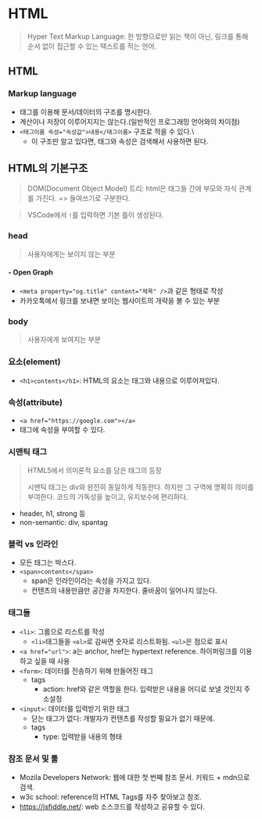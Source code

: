 # HTML

>Hyper Text Markup Language: 한 방향으로만 읽는 책이 아닌, 링크를 통해 순서 없이 접근할 수 있는 텍스트를 적는 언어.

## HTML

### Markup language

- 태그를 이용해 문서/데이터의 구조를 명시한다.
- 계산이나 저장이 이루어지지는 않는다.(일반적인 프로그래밍 언어와의 차이점)
- `<태그이름 속성="속성값">내용</태그이름>` 구조로 적을 수 있다.\
  - 이 구조만 알고 있다면, 태그와 속성은 검색해서 사용하면 된다.



## HTML의 기본구조

> DOM(Document Object Model) 트리: html은 태그들 간에 부모와 자식 관계를 가진다.
> => 들여쓰기로 구분한다.

> VSCode에서 `!`를 입력하면 기본 틀이 생성된다. 

### head

> 사용자에게는 보이지 않는 부분

#### - Open Graph

-  `<meta property="og.title" content="제목" />`과 같은 형태로 작성
- 카카오톡에서 링크를 보내면 보이는 웹사이트의 개략을 볼 수 있는 부분

### body

> 사용자에게 보여지는 부분

### 요소(element)

- ```<h1>contents</h1>```: HTML의 요소는 태그와 내용으로 이루어져있다.

### 속성(attribute)

- `<a href="https://google.com"></a>`
- 태그에 속성을 부여할 수 있다.

### 시맨틱 태그

> HTML5에서 의미론적 요소를 담은 태그의 등장
>
> 시맨틱 태그는 div와 완전히 동일하게 작동한다. 하지만 그 구역에 명확히 의미를 부여한다. 코드의 가독성을 높이고, 유지보수에 편리하다. 

- header, h1, strong 등
- non-semantic: div, spantag

### 블럭 vs 인라인

- 모든 태그는 박스다.
- `<span>contents</span>`
  - span은 인라인이라는 속성을 가지고 있다.
  - 컨텐츠의 내용만큼만 공간을 차지한다. 줄바꿈이 일어나지 않는다.

### 태그들

- `<li>`: 그룹으로 리스트를 작성
  - `<li>`태그들을 `<ol>`로 감싸면 숫자로 리스트화됨. `<ul>`은 점으로 표시
- `<a href="url">`: a는 anchor, href는 hypertext reference. 하이퍼링크를 이용하고 싶을 때 사용
- `<form>`: 데이터를 전송하기 위해 만들어진 태그
  - tags
    - action: href와 같은 역할을 한다. 입력받은 내용을 어디로 보낼 것인지 주소설정
- `<input>`: 데이터를 입력받기 위한 태그
  - 닫는 태그가 없다: 개발자가 컨텐츠를 작성할 필요가 없기 때문에.
  - tags
    - type: 입력받을 내용의 형태



### 참조 문서 및 툴

- Mozila Developers Network: 웹에 대한 첫 번째 참조 문서. 키워드 + mdn으로 검색.
- w3c school: reference의 HTML Tags를 자주 찾아보고 참조.
- https://jsfiddle.net/: web 소스코드를 작성하고 공유할 수 있다.